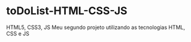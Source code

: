# toDoList-HTML-CSS-JS
HTML5, CSS3, JS
Meu segundo projeto utilizando as tecnologias HTML, CSS e JS
